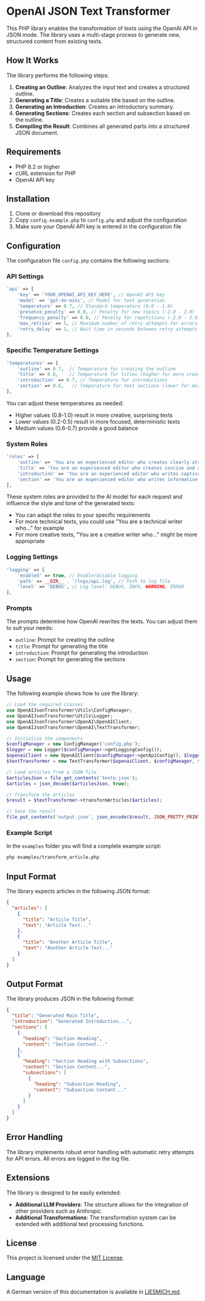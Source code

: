 # OpenAI JSON Text Transformer

This PHP library enables the transformation of texts using the OpenAI API in JSON mode. The library uses a multi-stage process to generate new, structured content from existing texts.

## How It Works

The library performs the following steps:

1. **Creating an Outline**: Analyzes the input text and creates a structured outline.
2. **Generating a Title**: Creates a suitable title based on the outline.
3. **Generating an Introduction**: Creates an introductory summary.
4. **Generating Sections**: Creates each section and subsection based on the outline.
5. **Compiling the Result**: Combines all generated parts into a structured JSON document.

## Requirements

- PHP 8.2 or higher
- cURL extension for PHP
- OpenAI API key

## Installation

1. Clone or download this repository
2. Copy `config.example.php` to `config.php` and adjust the configuration
3. Make sure your OpenAI API key is entered in the configuration file

## Configuration

The configuration file `config.php` contains the following sections:

### API Settings

```php
'api' => [
    'key' => 'YOUR_OPENAI_API_KEY_HERE', // OpenAI API key
    'model' => 'gpt-4o-mini', // Model for text generation
    'temperature' => 0.7, // Standard temperature (0.0 - 1.0)
    'presence_penalty' => 0.0, // Penalty for new topics (-2.0 - 2.0)
    'frequency_penalty' => 0.0, // Penalty for repetitions (-2.0 - 2.0)
    'max_retries' => 5, // Maximum number of retry attempts for errors
    'retry_delay' => 1, // Wait time in seconds between retry attempts
],
```

### Specific Temperature Settings

```php
'temperatures' => [
    'outline' => 0.7,  // Temperature for creating the outline
    'title' => 0.8,    // Temperature for titles (higher for more creative headlines)
    'introduction' => 0.7, // Temperature for introductions
    'section' => 0.6,   // Temperature for text sections (lower for more factual text)
],
```

You can adjust these temperatures as needed:
- Higher values (0.8-1.0) result in more creative, surprising texts
- Lower values (0.2-0.5) result in more focused, deterministic texts
- Medium values (0.6-0.7) provide a good balance

### System Roles

```php
'roles' => [
    'outline' => 'You are an experienced editor who creates clearly structured outlines.',
    'title' => 'You are an experienced editor who creates concise and appealing titles.',
    'introduction' => 'You are an experienced editor who writes captivating introductions.',
    'section' => 'You are an experienced editor who writes informative and well-structured sections.'
],
```

These system roles are provided to the AI model for each request and influence the style and tone of the generated texts:
- You can adapt the roles to your specific requirements
- For more technical texts, you could use "You are a technical writer who..." for example
- For more creative texts, "You are a creative writer who..." might be more appropriate

### Logging Settings

```php
'logging' => [
    'enabled' => true, // Enable/disable logging
    'path' => __DIR__ . '/logs/api.log', // Path to log file
    'level' => 'DEBUG', // Log level: DEBUG, INFO, WARNING, ERROR
],
```

### Prompts

The prompts determine how OpenAI rewrites the texts. You can adjust them to suit your needs:

- `outline`: Prompt for creating the outline
- `title`: Prompt for generating the title
- `introduction`: Prompt for generating the introduction
- `section`: Prompt for generating the sections

## Usage

The following example shows how to use the library:

```php
// Load the required classes
use OpenAIJsonTransformer\Utils\ConfigManager;
use OpenAIJsonTransformer\Utils\Logger;
use OpenAIJsonTransformer\OpenAI\OpenAIClient;
use OpenAIJsonTransformer\OpenAI\TextTransformer;

// Initialize the components
$configManager = new ConfigManager('config.php');
$logger = new Logger($configManager->getLoggingConfig());
$openaiClient = new OpenAIClient($configManager->getApiConfig(), $logger);
$textTransformer = new TextTransformer($openaiClient, $configManager, $logger);

// Load articles from a JSON file
$articlesJson = file_get_contents('texte.json');
$articles = json_decode($articlesJson, true);

// Transform the articles
$result = $textTransformer->transformArticles($articles);

// Save the result
file_put_contents('output.json', json_encode($result, JSON_PRETTY_PRINT));
```

### Example Script

In the `examples` folder you will find a complete example script:

```bash
php examples/transform_article.php
```

## Input Format

The library expects articles in the following JSON format:

```json
{
  "articles": [
    {
      "title": "Article Title",
      "text": "Article Text..."
    },
    {
      "title": "Another Article Title",
      "text": "Another Article Text..."
    }
  ]
}
```

## Output Format

The library produces JSON in the following format:

```json
{
  "title": "Generated Main Title",
  "introduction": "Generated Introduction...",
  "sections": [
    {
      "heading": "Section Heading",
      "content": "Section Content..."
    },
    {
      "heading": "Section Heading with Subsections",
      "content": "Section Content...",
      "subsections": [
        {
          "heading": "Subsection Heading",
          "content": "Subsection Content..."
        }
      ]
    }
  ]
}
```

## Error Handling

The library implements robust error handling with automatic retry attempts for API errors. All errors are logged in the log file.

## Extensions

The library is designed to be easily extended:

- **Additional LLM Providers**: The structure allows for the integration of other providers such as Anthropic.
- **Additional Transformations**: The transformation system can be extended with additional text processing functions.

## License

This project is licensed under the [MIT License](LICENSE).

## Language

A German version of this documentation is available in [LIESMICH.md](LIESMICH.md). 